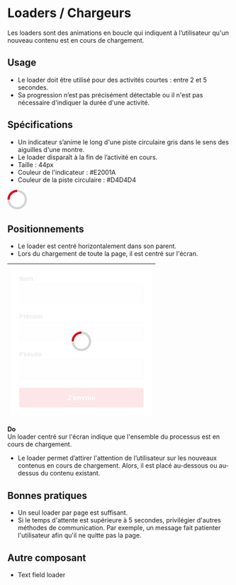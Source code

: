 # Loaders / Chargeurs

Les loaders sont des animations en boucle qui indiquent à l’utilisateur qu'un nouveau contenu est en cours de chargement.

## Usage

- Le loader doit être utilisé pour des activités courtes : entre 2 et 5 secondes.
- Sa progression n’est pas précisément détectable ou il n'est pas nécessaire d'indiquer la durée d'une activité.

## Spécifications

- Un indicateur s’anime le long d'une piste circulaire gris dans le sens des aiguilles d'une montre.
- Le loader disparaît à la fin de l’activité en cours.
- Taille : 44px
- Couleur de l'indicateur : #E2001A
- Couleur de la piste circulaire : #D4D4D4

![loader__default](design/loader__default.png)

## Positionnements

- Le loader est centré horizontalement dans son parent.
- Lors du chargement de toute la page, il est centré sur l'écran.


<div class="do-dont">
<div class="do">

![loader__exemples__loader-with-overflow](design/loader__exemples__loader-with-overflow.png) |
------------ |
**Do** <br/> Un loader centré sur l'écran indique que l'ensemble du processus est en cours de chargement.

 </div>
 </div>


- Le loader permet d’attirer l'attention de l’utilisateur sur les nouveaux contenus en cours de chargement. Alors, il est placé au-dessous ou au-dessus du contenu existant.

## Bonnes pratiques

- Un seul loader par page est suffisant.
- Si le temps d'attente est supérieure à 5 secondes, privilégier d'autres méthodes de communication. Par exemple, un message fait patienter l'utilisateur afin qu'il ne quitte pas la page.

## Autre composant

- Text field loader
